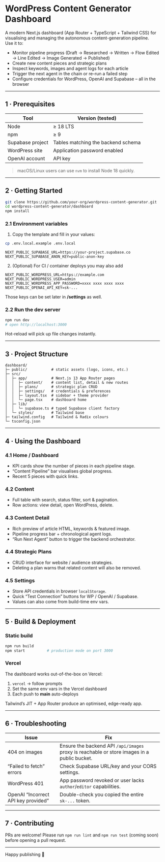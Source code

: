# WordPress Content Generator Dashboard

A modern Next.js dashboard (App Router + TypeScript + Tailwind CSS) for visualising and managing the autonomous content-generation pipeline.  
Use it to:

* Monitor pipeline progress (Draft → Researched → Written → Flow Edited → Line Edited → Image Generated → Published)
* Create new content pieces and strategic plans
* Inspect keywords, images and agent logs for each article
* Trigger the next agent in the chain or re-run a failed step
* Configure credentials for WordPress, OpenAI and Supabase – all in the browser

---

## 1 · Prerequisites

| Tool | Version (tested) |
|------|------------------|
| Node | ≥ 18 LTS |
| npm  | ≥ 9 |
| Supabase project | Tables matching the backend schema |
| WordPress site | Application password enabled |
| OpenAI account | API key |

> macOS/Linux users can use `nvm` to install Node 18 quickly.

---

## 2 · Getting Started

```bash
git clone https://github.com/your-org/wordpress-content-generator.git
cd wordpress-content-generator/dashboard
npm install
```

### 2.1 Environment variables

1. Copy the template and fill in your values:

```bash
cp .env.local.example .env.local
```

```
NEXT_PUBLIC_SUPABASE_URL=https://your-project.supabase.co
NEXT_PUBLIC_SUPABASE_ANON_KEY=public-anon-key
```

2. (Optional) For CI / container deploys you may also add

```
NEXT_PUBLIC_WORDPRESS_URL=https://example.com
NEXT_PUBLIC_WORDPRESS_USER=admin
NEXT_PUBLIC_WORDPRESS_APP_PASSWORD=xxxx xxxx xxxx xxxx
NEXT_PUBLIC_OPENAI_API_KEY=sk-...
```

Those keys can be set later in **/settings** as well.

### 2.2 Run the dev server

```bash
npm run dev
# open http://localhost:3000
```

Hot-reload will pick up file changes instantly.

---

## 3 · Project Structure

```
dashboard/
├─ public/           # static assets (logo, icons, etc.)
├─ src/
│  ├─ app/           # Next.js 13 App Router pages
│  │  ├─ content/    # content list, detail & new routes
│  │  ├─ plans/      # strategic plan CRUD
│  │  ├─ settings/   # credentials & preferences
│  │  ├─ layout.tsx  # sidebar + theme provider
│  │  └─ page.tsx    # dashboard home
│  ├─ lib/
│  │  └─ supabase.ts # typed Supabase client factory
│  └─ styles/        # Tailwind base
├─ tailwind.config   # Tailwind & Radix colours
└─ tsconfig.json
```

---

## 4 · Using the Dashboard

### 4.1 Home / Dashboard

* KPI cards show the number of pieces in each pipeline stage.
* “Content Pipeline” bar visualises global progress.
* Recent 5 pieces with quick links.

### 4.2 Content

* Full table with search, status filter, sort & pagination.
* Row actions: view detail, open WordPress, delete.

### 4.3 Content Detail

* Rich preview of article HTML, keywords & featured image.
* Pipeline progress bar + chronological agent logs.
* “Run Next Agent” button to trigger the backend orchestrator.

### 4.4 Strategic Plans

* CRUD interface for website / audience strategies.
* Deleting a plan warns that related content will also be removed.

### 4.5 Settings

* Store API credentials in browser `localStorage`.
* Quick “Test Connection” buttons for WP / OpenAI / Supabase.
* Values can also come from build-time env vars.

---

## 5 · Build & Deployment

### Static build

```bash
npm run build
npm start          # production mode on port 3000
```

### Vercel

The dashboard works out-of-the-box on Vercel:

1. `vercel` → follow prompts  
2. Set the same env vars in the Vercel dashboard  
3. Each push to **main** auto-deploys

Tailwind’s JIT + App Router produce an optimised, edge-ready app.

---

## 6 · Troubleshooting

| Issue | Fix |
|-------|-----|
| 404 on images | Ensure the backend API `/api/images` proxy is reachable or store images in a public bucket. |
| “Failed to fetch” errors | Check Supabase URL/key and your CORS settings. |
| WordPress 401 | App password revoked or user lacks `author`/`editor` capabilities. |
| OpenAI “Incorrect API key provided” | Double-check you copied the entire `sk-...` token. |

---

## 7 · Contributing

PRs are welcome! Please run `npm run lint` and `npm run test` (coming soon) before opening a pull request.

---

Happy publishing 🚀
